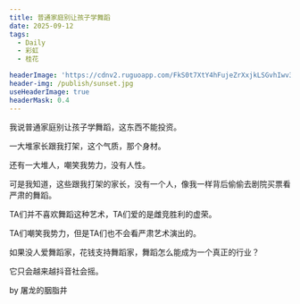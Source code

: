 ```yaml
---
title: 普通家庭别让孩子学舞蹈
date: 2025-09-12
tags:
  - Daily
  - 彩虹
  - 桂花

headerImage: 'https://cdnv2.ruguoapp.com/FkS0t7XtY4hFujeZrXxjkLSGvhIwv3.jpg'
header-img: /publish/sunset.jpg
useHeaderImage: true
headerMask: 0.4
---
```


我说普通家庭别让孩子学舞蹈，这东西不能投资。

一大堆家长跟我打架，这个气质，那个身材。

还有一大堆人，嘲笑我势力，没有人性。

可是我知道，这些跟我打架的家长，没有一个人，像我一样背后偷偷去剧院买票看严肃的舞蹈。

TA们并不喜欢舞蹈这种艺术，TA们爱的是雌竞胜利的虚荣。

TA们嘲笑我势力，但是TA们也不会看严肃艺术演出的。

如果没人爱舞蹈家，花钱支持舞蹈家，舞蹈怎么能成为一个真正的行业？

它只会越来越抖音社会摇。

by 屠龙的胭脂井

